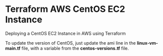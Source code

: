 # Terraform AWS CentOS EC2 Instance

Deploying a CentOS EC2 Instance in AWS using Terraform

To update the version of CentOS, just update the ami line in the **linux-vm-main.tf** file, with a variable from the **centos-versions.tf** file.
